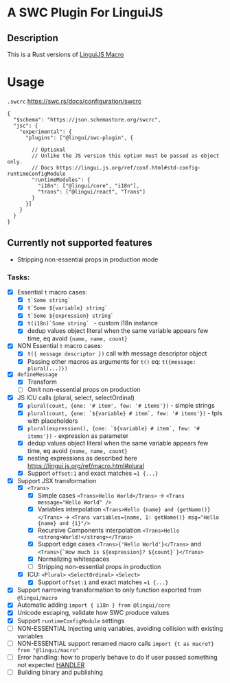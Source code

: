 # A SWC Plugin For LinguiJS

## Description
This is a Rust versions of [LinguiJS Macro](https://lingui.js.org/ref/macro.html)

# Usage

`.swcrc`
https://swc.rs/docs/configuration/swcrc

```json5
{
  "$schema": "https://json.schemastore.org/swcrc",
  "jsc": {
    "experimental": {
      "plugins": ["@lingui/swc-plugin", {
        
        // Optional
        // Unlike the JS version this option must be passed as object only.
        // Docs https://lingui.js.org/ref/conf.html#std-config-runtimeConfigModule
        "runtimeModules": {
          "i18n": ["@lingui/core", "i18n"],
          "trans": ["@lingui/react", "Trans"]
        }
      }]
    }
  }
}
```

## Currently not supported features
- Stripping non-essential props in production mode

### Tasks:
- [x] Essential  `t` macro cases:
  - [x] ``t`Some string` ``
  - [x] ``t`Some ${variable} string` ``
  - [x] ``t`Some ${expression} string` ``
  - [x] ``t(i18n)`Some string` `` - custom i18n instance
  - [x] dedup values object literal when the same variable appears few time, eq avoid `{name, name, count}`
- [x] NON Essential `t` macro cases:
    - [x] `t({ message descriptor })` call with message descriptor object
    - [x] Passing other macros as arguments for `t()` eq: `t({message: plural(...)})`
- [x] `defineMessage`
  - [x] Transform
  - [ ] Omit non-essential props on production
- [x] JS ICU calls (plural, select, selectOrdinal)
  - [x] ``plural(count, {one: '# item', few: '# items'})`` - simple strings
  - [x] ``plural(count, {one: `${variable} # item`, few: '# items'})`` - tpls with placeholders
  - [x] ``plural(expression(), {one: `${variable} # item`, few: '# items'})`` - expression as parameter
  - [x] dedup values object literal when the same variable appears few time, eq avoid `{name, name, count}`
  - [x] nesting expressions as described here https://lingui.js.org/ref/macro.html#plural
  - [X] Support `offset:1` and exact matches `=1 {...}`
- [x] Support JSX transformation
  - [x] `<Trans>`
    - [x] Simple cases `<Trans>Hello World</Trans>` -> `<Trans message="Hello World" />`
    - [x] Variables interpolation  `<Trans>Hello {name} and {getName()}</Trans>` -> `<Trans variables={name, 1: getName()} msg="Hello {name} and {1}"/>`
    - [x] Recursive Components interpolation `<Trans>Hello <strong>World!</strong></Trans>`
    - [x] Support edge cases `<Trans>{'Hello World'}</Trans>` and ``<Trans>{`How much is ${expression}? ${count}`}</Trans>``
    - [x] Normalizing whitespaces
    - [ ] Stripping non-essential props in production
  - [x] ICU: `<Plural>` `<SelectOrdinal>` `<Select>`
    - [x] Support `offset:1` and exact matches `=1 {...}`
- [x] Support narrowing transformation to only function exported from `@lingui/macro` 
- [x] Automatic adding  `import { i18n } from @lingui/core`
- [x] Unicode escaping, validate how SWC produce values
- [x] Support `runtimeConfigModule` settings
- [ ] NON-ESSENTIAL Injecting uniq variables, avoiding collision with existing variables
- [ ] NON-ESSENTIAL support renamed macro calls `import {t as macroT} from "@lingui/macro"`
- [ ] Error handling: how to properly behave to do if user passed something not expected [HANDLER](https://rustdoc.swc.rs/swc_common/errors/struct.Handler.html)
- [ ] Building binary and publishing
